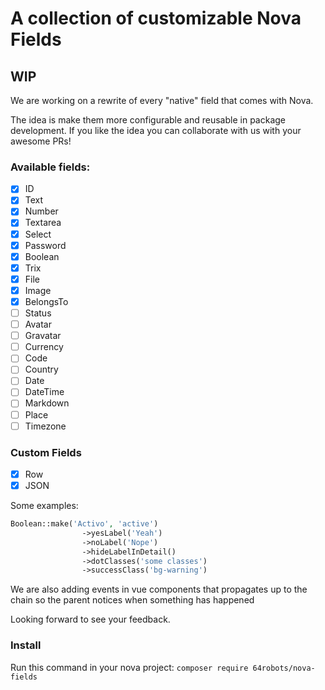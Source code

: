 # A collection of customizable Nova Fields

## WIP

We are working on a rewrite of every "native" field that comes with Nova.

The idea is make them more configurable and reusable in package development. If you like the idea you can collaborate with us with your awesome PRs!

### Available fields:

- [x] ID
- [x] Text
- [x] Number
- [x] Textarea
- [x] Select
- [x] Password
- [x] Boolean
- [x] Trix
- [x] File
- [x] Image
- [x] BelongsTo
- [ ] Status
- [ ] Avatar
- [ ] Gravatar
- [ ] Currency
- [ ] Code
- [ ] Country
- [ ] Date
- [ ] DateTime
- [ ] Markdown
- [ ] Place
- [ ] Timezone

### Custom Fields

- [x] Row
- [x] JSON

Some examples:

```php
Boolean::make('Activo', 'active')
                ->yesLabel('Yeah')
                ->noLabel('Nope')
                ->hideLabelInDetail()
                ->dotClasses('some classes')
                ->successClass('bg-warning')
```

We are also adding events in vue components that propagates up to the chain so the parent notices when something has happened

Looking forward to see your feedback.

### Install

Run this command in your nova project:
`composer require 64robots/nova-fields`
